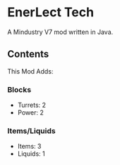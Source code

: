 # EnerLect Tech

A Mindustry V7 mod written in Java.

## Contents

This Mod Adds:

### Blocks

- Turrets: 2
- Power: 2

### Items/Liquids

- Items: 3
- Liquids: 1


